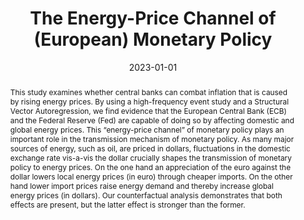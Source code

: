 ---
# Documentation: https://sourcethemes.com/academic/docs/managing-content/

title: "The Energy-Price Channel of (European) Monetary Policy"
authors: ["Gökhan Ider", "Alexander Kriwoluzky", "Frederik Kurcz", "Ben Schumann"]
date: 2023-01-01
doi: ""

# Schedule page publish date (NOT publication's date).
publishDate: 2023-03-01

# Publication type.
# Legend: 0 = Uncategorized; 1 = Conference paper; 2 = Journal article;
# 3 = Preprint / Working Paper; 4 = Report; 5 = Book; 6 = Book section;
# 7 = Thesis; 8 = Patent
publication_types: ["3"]

# Publication name and optional abbreviated publication name.
publication: "New draft coming soon!" #  "***Economic Journal***, 133(652), pp. 1318-1347"
publication_short: ""

abstract: "This study examines whether central banks can combat inflation that is caused by rising energy prices. By using a high-frequency event study and a Structural Vector Autoregression, we find evidence that the European Central Bank (ECB) and the Federal Reserve (Fed) are capable of doing so by affecting domestic and global energy prices. This “energy-price channel” of monetary policy plays an important role in the transmission mechanism of monetary policy. As many major sources of energy, such as oil, are priced in dollars, fluctuations in the domestic exchange rate vis-a-vis the dollar crucially shapes the transmission of monetary policy to energy prices. On the one hand an appreciation of the euro against the dollar lowers local energy prices (in euro) through cheaper imports. On the other hand lower import prices raise energy demand and thereby increase global energy prices (in dollars). Our counterfactual analysis demonstrates that both effects are present, but the latter effect is stronger than the former."

# Summary. An optional shortened abstract.
summary: ""

tags: ["select"]
categories: []
featured: false

# Custom links (optional).
#   Uncomment and edit lines below to show custom links.
links:
- name: DIW Working Paper
  url: "https://www.diw.de/de/diw_01.c.868033.de/publikationen/diskussionspapiere/2023_2033/the_energy-price_channel_of__european__monetary_policy.html"
#- name: Ungated
#  url: files/BBEG_2018wp.pdf
#- name: Earlier CEPR DP9702
#  url: "https://cepr.org/active/publications/discussion_papers/dp.php?dpno=9702"
#- name: Earlier NBER WP19180
#  url: "https://www.nber.org/papers/w19180"
# url: "https://doi.org/10.1016/j.jmoneco.2018.07.013"
#  icon_pack: fab
#  icon: twitter

url_pdf:
url_code:
url_dataset:
url_poster:
url_project:
url_slides:
url_source:
url_video:

# Featured image
# To use, add an image named `featured.jpg/png` to your page's folder.
# Focal points: Smart, Center, TopLeft, Top, TopRight, Left, Right, BottomLeft, Bottom, BottomRight.
image:
  caption: ""
  focal_point: ""
  preview_only: false

# Associated Projects (optional).
#   Associate this publication with one or more of your projects.
#   Simply enter your project's folder or file name without extension.
#   E.g. `internal-project` references `content/project/internal-project/index.md`.
#   Otherwise, set `projects: []`.
projects: []

# Slides (optional).
#   Associate this publication with Markdown slides.
#   Simply enter your slide deck's filename without extension.
#   E.g. `slides: "example"` references `content/slides/example/index.md`.
#   Otherwise, set `slides: ""`.
slides: ""
---